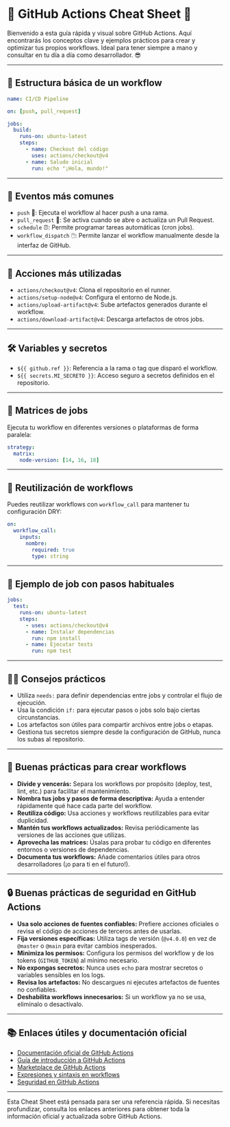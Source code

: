 # 🚀 GitHub Actions Cheat Sheet 🎉

Bienvenido a esta guía rápida y visual sobre GitHub Actions. Aquí encontrarás los conceptos clave y ejemplos prácticos para crear y optimizar tus propios workflows. Ideal para tener siempre a mano y consultar en tu día a día como desarrollador. 😎

---

## 📁 Estructura básica de un workflow

```yaml
name: CI/CD Pipeline

on: [push, pull_request]

jobs:
  build:
    runs-on: ubuntu-latest
    steps:
      - name: Checkout del código
        uses: actions/checkout@v4
      - name: Saludo inicial
        run: echo "¡Hola, mundo!"
```

---

## 🏁 Eventos más comunes

- `push` 🚀: Ejecuta el workflow al hacer push a una rama.
- `pull_request` 🔀: Se activa cuando se abre o actualiza un Pull Request.
- `schedule` ⏰: Permite programar tareas automáticas (cron jobs).
- `workflow_dispatch` 🖱️: Permite lanzar el workflow manualmente desde la interfaz de GitHub.

---

## 🧩 Acciones más utilizadas

- `actions/checkout@v4`: Clona el repositorio en el runner.
- `actions/setup-node@v4`: Configura el entorno de Node.js.
- `actions/upload-artifact@v4`: Sube artefactos generados durante el workflow.
- `actions/download-artifact@v4`: Descarga artefactos de otros jobs.

---

## 🛠️ Variables y secretos

- `${{ github.ref }}`: Referencia a la rama o tag que disparó el workflow.
- `${{ secrets.MI_SECRETO }}`: Acceso seguro a secretos definidos en el repositorio.

---

## 🧪 Matrices de jobs

Ejecuta tu workflow en diferentes versiones o plataformas de forma paralela:

```yaml
strategy:
  matrix:
    node-version: [14, 16, 18]
```

---

## 🔄 Reutilización de workflows

Puedes reutilizar workflows con `workflow_call` para mantener tu configuración DRY:

```yaml
on:
  workflow_call:
    inputs:
      nombre:
        required: true
        type: string
```

---

## 📝 Ejemplo de job con pasos habituales

```yaml
jobs:
  test:
    runs-on: ubuntu-latest
    steps:
      - uses: actions/checkout@v4
      - name: Instalar dependencias
        run: npm install
      - name: Ejecutar tests
        run: npm test
```

---

## 🧙‍♂️ Consejos prácticos

- Utiliza `needs:` para definir dependencias entre jobs y controlar el flujo de ejecución.
- Usa la condición `if:` para ejecutar pasos o jobs solo bajo ciertas circunstancias.
- Los artefactos son útiles para compartir archivos entre jobs o etapas.
- Gestiona tus secretos siempre desde la configuración de GitHub, nunca los subas al repositorio.

---

## 🌟 Buenas prácticas para crear workflows

- **Divide y vencerás:** Separa los workflows por propósito (deploy, test, lint, etc.) para facilitar el mantenimiento.
- **Nombra tus jobs y pasos de forma descriptiva:** Ayuda a entender rápidamente qué hace cada parte del workflow.
- **Reutiliza código:** Usa acciones y workflows reutilizables para evitar duplicidad.
- **Mantén tus workflows actualizados:** Revisa periódicamente las versiones de las acciones que utilizas.
- **Aprovecha las matrices:** Úsalas para probar tu código en diferentes entornos o versiones de dependencias.
- **Documenta tus workflows:** Añade comentarios útiles para otros desarrolladores (¡o para ti en el futuro!).

---

## 🔒 Buenas prácticas de seguridad en GitHub Actions

- **Usa solo acciones de fuentes confiables:** Prefiere acciones oficiales o revisa el código de acciones de terceros antes de usarlas.
- **Fija versiones específicas:** Utiliza tags de versión (`@v4.0.0`) en vez de `@master` o `@main` para evitar cambios inesperados.
- **Minimiza los permisos:** Configura los permisos del workflow y de los tokens (`GITHUB_TOKEN`) al mínimo necesario.
- **No expongas secretos:** Nunca uses `echo` para mostrar secretos o variables sensibles en los logs.
- **Revisa los artefactos:** No descargues ni ejecutes artefactos de fuentes no confiables.
- **Deshabilita workflows innecesarios:** Si un workflow ya no se usa, elimínalo o desactívalo.

---

## 📚 Enlaces útiles y documentación oficial

- [Documentación oficial de GitHub Actions](https://docs.github.com/en/actions)
- [Guía de introducción a GitHub Actions](https://docs.github.com/en/actions/quickstart)
- [Marketplace de GitHub Actions](https://github.com/marketplace?type=actions)
- [Expresiones y sintaxis en workflows](https://docs.github.com/en/actions/learn-github-actions/expressions)
- [Seguridad en GitHub Actions](https://docs.github.com/en/actions/security-guides/security-hardening-for-github-actions)

---

Esta Cheat Sheet está pensada para ser una referencia rápida. Si necesitas profundizar, consulta los enlaces anteriores para obtener toda la información oficial y actualizada sobre GitHub Actions. 